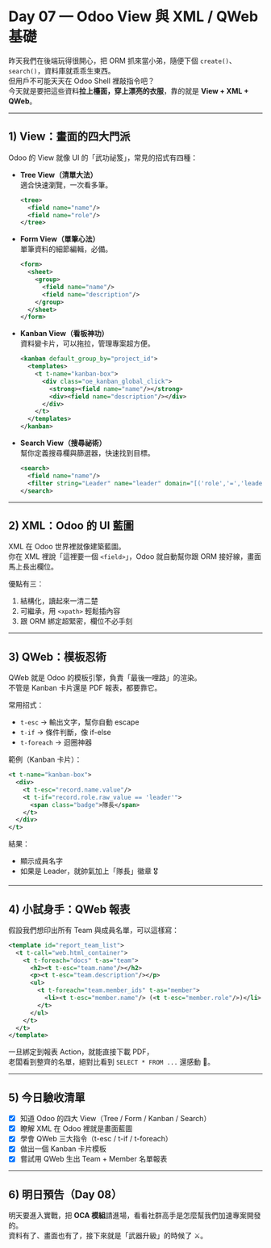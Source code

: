 # Day 07 — Odoo View 與 XML / QWeb 基礎

昨天我們在後端玩得很開心，把 ORM 抓來當小弟，隨便下個 `create()`、`search()`，資料庫就乖乖生東西。  
但用戶不可能天天在 Odoo Shell 裡敲指令吧？  
今天就是要把這些資料**拉上檯面，穿上漂亮的衣服**，靠的就是 **View + XML + QWeb**。

---

## 1) View：畫面的四大門派

Odoo 的 View 就像 UI 的「武功祕笈」，常見的招式有四種：

- **Tree View（清單大法）**  
  適合快速瀏覽，一次看多筆。  

  ```xml
  <tree>
    <field name="name"/>
    <field name="role"/>
  </tree>
  ```

- **Form View（單筆心法）**  
  單筆資料的細節編輯，必備。  

  ```xml
  <form>
    <sheet>
      <group>
        <field name="name"/>
        <field name="description"/>
      </group>
    </sheet>
  </form>
  ```

- **Kanban View（看板神功）**  
  資料變卡片，可以拖拉，管理專案超方便。  

  ```xml
  <kanban default_group_by="project_id">
    <templates>
      <t t-name="kanban-box">
        <div class="oe_kanban_global_click">
          <strong><field name="name"/></strong>
          <div><field name="description"/></div>
        </div>
      </t>
    </templates>
  </kanban>
  ```

- **Search View（搜尋祕術）**  
  幫你定義搜尋欄與篩選器，快速找到目標。  

  ```xml
  <search>
    <field name="name"/>
    <filter string="Leader" name="leader" domain="[('role','=','leader')]"/>
  </search>
  ```

---

## 2) XML：Odoo 的 UI 藍圖

XML 在 Odoo 世界裡就像建築藍圖。  
你在 XML 裡說「這裡要一個 `<field>`」，Odoo 就自動幫你跟 ORM 接好線，畫面馬上長出欄位。  

優點有三：  

1. 結構化，讀起來一清二楚  
2. 可繼承，用 `<xpath>` 輕鬆插內容  
3. 跟 ORM 綁定超緊密，欄位不必手刻  

---

## 3) QWeb：模板忍術

QWeb 就是 Odoo 的模板引擎，負責「最後一哩路」的渲染。  
不管是 Kanban 卡片還是 PDF 報表，都要靠它。

常用招式：  

- `t-esc` → 輸出文字，幫你自動 escape  
- `t-if` → 條件判斷，像 if-else  
- `t-foreach` → 迴圈神器  

範例（Kanban 卡片）：  

```xml
<t t-name="kanban-box">
  <div>
    <t t-esc="record.name.value"/>
    <t t-if="record.role.raw_value == 'leader'">
      <span class="badge">隊長</span>
    </t>
  </div>
</t>
```

結果：  

- 顯示成員名字  
- 如果是 Leader，就帥氣加上「隊長」徽章 🎖️  

---

## 4) 小試身手：QWeb 報表

假設我們想印出所有 Team 與成員名單，可以這樣寫：

```xml
<template id="report_team_list">
  <t t-call="web.html_container">
    <t t-foreach="docs" t-as="team">
      <h2><t t-esc="team.name"/></h2>
      <p><t t-esc="team.description"/></p>
      <ul>
        <t t-foreach="team.member_ids" t-as="member">
          <li><t t-esc="member.name"/> (<t t-esc="member.role"/>)</li>
        </t>
      </ul>
    </t>
  </t>
</template>
```

一旦綁定到報表 Action，就能直接下載 PDF，  
老闆看到整齊的名單，絕對比看到 `SELECT * FROM ...` 還感動 🤣。

---

## 5) 今日驗收清單

- [x] 知道 Odoo 的四大 View（Tree / Form / Kanban / Search）  
- [x] 瞭解 XML 在 Odoo 裡就是畫面藍圖  
- [x] 學會 QWeb 三大指令（t-esc / t-if / t-foreach）  
- [x] 做出一個 Kanban 卡片模板  
- [x] 嘗試用 QWeb 生出 Team + Member 名單報表  

---

## 6) 明日預告（Day 08）

明天要進入實戰，把 **OCA 模組**請進場，看看社群高手是怎麼幫我們加速專案開發的。  
資料有了、畫面也有了，接下來就是「武器升級」的時候了 ⚔️。
